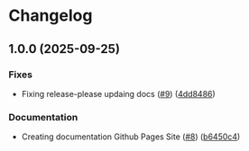 # Changelog

## 1.0.0 (2025-09-25)


### Fixes

* Fixing release-please updaing docs ([#9](https://github.com/TTRPG-Data-Forge/core/issues/9)) ([4dd8486](https://github.com/TTRPG-Data-Forge/core/commit/4dd848668e09b66c07209ef08ce93f7aecba2bb9))


### Documentation

* Creating documentation Github Pages Site ([#8](https://github.com/TTRPG-Data-Forge/core/issues/8)) ([b6450c4](https://github.com/TTRPG-Data-Forge/core/commit/b6450c4bf56a66f40ac421ca7da0956d800d8da4))

